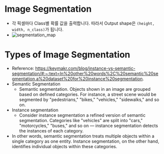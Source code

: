 # Image Segmentation
- 각 픽셀마다 Class별 확률 값을 출력합니다. 따라서 Output shape은 `(height, width, n_class)`가 됩니다.
- ![segmentation_map](https://miro.medium.com/max/4800/1*lZEdphf72ZMwOhsDq-eEfg.png)

# Types of Image Segmentation
- Reference: https://keymakr.com/blog/instance-vs-semantic-segmentation/#:~:text=In%20other%20words%2C%20semantic%20segmentation,a%20dataset%20for%20instance%20segmentation.
- Semantic Segmentation
  - Semantic segmentation. Objects shown in an image are grouped based on defined categories. For instance, a street scene would be segmented by "pedestrians," "bikes," "vehicles," "sidewalks," and so on.
- Instance segmentation
  - Consider instance segmentation a refined version of semantic segmentation. Categories like "vehicles" are split into "cars," "motorcycles," "buses," and so on — instance segmentation detects the instances of each category.
- In other words, semantic segmentation treats multiple objects within a single category as one entity. Instance segmentation, on the other hand, identifies individual objects within these categories.